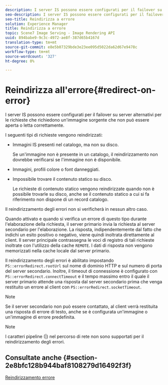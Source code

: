 ```yaml
---
description: I server IS possono essere configurati per il failover su server alternativi per le richieste che richiedono un'immagine sorgente che non può essere aperta o letta correttamente.
seo-description: I server IS possono essere configurati per il failover su server alternativi per le richieste che richiedono un'immagine sorgente che non può essere aperta o letta correttamente.
seo-title: Reindirizza a errore
solution: Experience Manager
title: Reindirizza a errore
topic: Scene7 Image Serving - Image Rendering API
uuid: 894babe9-9c3c-4972-ae8f-387d65b4167d
translation-type: tm+mt
source-git-commit: e8e5b07329bde3e23ee095d5022da62d67e9478c
workflow-type: tm+mt
source-wordcount: '327'
ht-degree: 0%

---
```



# Reindirizza all&#39;errore{#redirect-on-error}

I server IS possono essere configurati per il failover su server alternativi per le richieste che richiedono un&#39;immagine sorgente che non può essere aperta o letta correttamente.

I seguenti tipi di richieste vengono reindirizzati:

* Immagini IS presenti nel catalogo, ma non su disco.

   Se un&#39;immagine non è presente in un catalogo, il reindirizzamento non dovrebbe verificarsi se l&#39;immagine non è disponibile.

* Immagini, profili colore o font danneggiati.
* Impossibile trovare il contenuto statico su disco.

   Le richieste di contenuto statico vengono reindirizzate quando non è possibile trovarle su disco, anche se il contenuto statico a cui si fa riferimento non dispone di un record catalogo.

Il reindirizzamento degli errori non si verificherà in nessun altro caso.

Quando attivato e quando si verifica un errore di questo tipo durante l&#39;elaborazione della richiesta, il server primario invia la richiesta al server secondario per l&#39;elaborazione. La risposta, indipendentemente dal fatto che indichi un esito positivo o negativo, viene quindi inoltrata direttamente al client. Il server principale contrassegna le voci di registro di tali richieste inoltrate con l&#39;utilizzo della cache `REMOTE`. I dati di risposta non vengono memorizzati nella cache locale dal server primario.

Il reindirizzamento degli errori è abilitato impostando `PS::errorRedirect.rootUrl` sul nome di dominio HTTP e sul numero di porta del server secondario. Inoltre, il timeout di connessione è configurato con `PS::errorRedirect.connectTimeout` e il tempo massimo entro il quale il server primario attende una risposta dal server secondario prima che venga restituito un errore al client con `PS::errorRedirect.socketTimeout`.

>[!NOTE]
>
>Se il server secondario non può essere contattato, al client verrà restituita una risposta di errore di testo, anche se è configurata un&#39;immagine o un&#39;immagine di errore predefinita.

>[!NOTE]
>
>I caratteri pipeline (|) nel percorso di rete non sono supportati per il reindirizzamento degli errori.

## Consultate anche {#section-2e8bfc128b944baf8108279d16492f3f}

[Reindirizzamento errore](../../../is-api/image-serving-api-ref/c-configuration-and-administration/c-server-settings/r-error-redirection.md#reference-268b1bf6ce1b44bb979727c6f5daf1ac)
